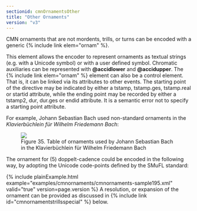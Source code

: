 ```yaml
---
sectionid: cmnOrnamentsOther
title: "Other Ornaments"
version: "v3"
---
```


CMN ornaments that are not mordents, trills, or turns can be encoded with a generic
{% include link elem="ornam" %}.

This element allows the encoder to represent ornaments as textual strings (e.g. with
a
Unicode symbol) or with a user defined symbol. Chromatic auxiliaries can be represented
with
**@accidlower** and **@accidupper**. The {% include link elem="ornam" %} element can
also be a control element. That is, it can be linked via its attributes to other events.
The
starting point of the directive may be indicated by either a tstamp, tstamp.ges, tstamp.real
or startid attribute, while the ending point may be recorded by either a tstamp2,
dur, dur.ges
or endid attribute. It is a semantic error not to specify a starting point attribute.

For example, Johann Sebastian Bach used non-standard ornaments in the *Klavierbüchlein
für Wilhelm Friedemann Bach*:

<figure class="figure"><img src="{{ site.baseurl }}/Images/modules/cmnOrnaments/JSBtableofornaments.jpg" class="img-responsive"><figcaption class="figure-caption">Figure 35. Table of ornaments used by Johann Sebastian Bach in the Klavierbüchlein für Wilhelm
      Friedemann Bach
   </figcaption>
</figure>The ornament for <span class="q">(5) doppelt-cadence</span> could be encoded in the following way, by
adopting the Unicode code-points defined by the SMuFL standard:

{% include plainExample.html example="examples/cmnornaments/cmnornaments-sample195.xml" valid="true" version=page.version %}
A resolution, or expansion of the ornament can be provided as discussed in {% include link id="cmnornamentstrillsspecial" %} below.

